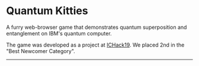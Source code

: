# Quantum Kitties
A furry web-browser game that demonstrates quantum superposition and entanglement on IBM's quantum computer.

The game was developed as a project at [ICHack19](https://ichack.org/). We placed 2nd in the "Best Newcomer Category".

--- 

